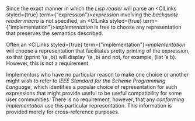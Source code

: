  



Since the exact manner in which the *Lisp reader* will parse an <ClLinks styled={true} term={"expression"}><i>expression</i></ClLinks> involving the *backquote reader macro* is not specified, an <ClLinks styled={true} term={"implementation"}><i>implementation</i></ClLinks> is free to choose any representation that preserves the semantics described. 



Often an <ClLinks styled={true} term={"implementation"}><i>implementation</i></ClLinks> will choose a representation that facilitates pretty printing of the expression, so that (pprint ‘(a ,b)) will display ‘(a ,b) and not, for example, (list ’a b). However, this is not a requirement. 



Implementors who have no particular reason to make one choice or another might wish to refer to *IEEE Standard for the Scheme Programming Language*, which identifies a popular choice of representation for such expressions that might provide useful to be useful compatibility for some user communities. There is no requirement, however, that any *conforming implementation* use this particular representation. This information is provided merely for cross-reference purposes. 



